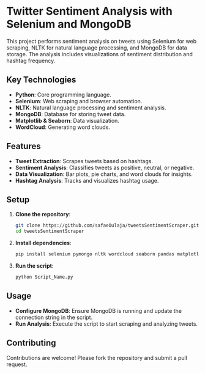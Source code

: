 # Twitter Sentiment Analysis with Selenium and MongoDB

This project performs sentiment analysis on tweets using Selenium for web scraping, NLTK for natural language processing, and MongoDB for data storage. The analysis includes visualizations of sentiment distribution and hashtag frequency.

## Key Technologies

- **Python**: Core programming language.
- **Selenium**: Web scraping and browser automation.
- **NLTK**: Natural language processing and sentiment analysis.
- **MongoDB**: Database for storing tweet data.
- **Matplotlib & Seaborn**: Data visualization.
- **WordCloud**: Generating word clouds.

## Features

- **Tweet Extraction**: Scrapes tweets based on hashtags.
- **Sentiment Analysis**: Classifies tweets as positive, neutral, or negative.
- **Data Visualization**: Bar plots, pie charts, and word clouds for insights.
- **Hashtag Analysis**: Tracks and visualizes hashtag usage.

## Setup

1. **Clone the repository**:
    ```bash
    git clone https://github.com/safaeOulaja/tweetsSentimentScraper.git
    cd tweetsSentimentScraper
    ```

2. **Install dependencies**:
    ```bash
    pip install selenium pymongo nltk wordcloud seaborn pandas matplotlib
    ```

3. **Run the script**:
    ```bash
    python Script_Name.py
    ```

## Usage

- **Configure MongoDB**: Ensure MongoDB is running and update the connection string in the script.
- **Run Analysis**: Execute the script to start scraping and analyzing tweets.

## Contributing

Contributions are welcome! Please fork the repository and submit a pull request.

